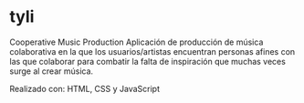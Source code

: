 # tyli
Cooperative Music Production
Aplicación de producción de música colaborativa en la que los usuarios/artistas encuentran personas afines con las que colaborar para combatir la falta de inspiración que muchas veces surge al crear música.

Realizado con:
HTML, CSS y JavaScript
